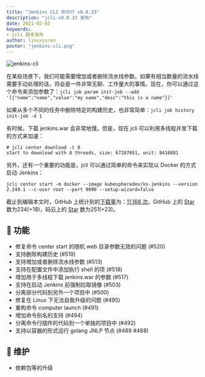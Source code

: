 ```yaml
---
title: "Jenkins CLI 命令行 v0.0.33"
description: "jcli-v0.0.33 发布"
date: 2021-02-02
keywords:
- jcli 版本发布
author: linuxsuren
poster: "jenkins-cli.png"
---
```


![jenkins-cli](jenkins-cli.png)

在某些场景下，我们可能需要增加或者删除流水线参数。如果有相当数量的流水线需要手动处理的话，将会是一件非常无聊、工作量大的事情。现在，你可以通过这个命令来添加参数了：`jcli job param init-job --add '[{"name":"name","value":"my name","desc":"this is a name"}]'`

如果从多个不同的任务中删除特定的构建历史，也非常简单：`jcli job history init-job -d 1`

有时候，下载 jenkins.war 会非常地慢。但是，现在 jcli 可以利用多线程并发下载的方式来加速：

```
# jcli center download -t 8
start to download with 8 threads, size: 67287051, unit: 8410881
```

另外，还有一个重要的功能是，jcli 可以通过简单的命令来实现以 Docker 的方式启动 Jenkins：

`jcli center start -m docker --image kubespheredev/ks-jenkins --version 2.249.1 --c-user root --port 9090 --setup-wizard=false`

截止到编辑本文时，GitHub 上统计到的[下载量](jcli-download)为：[11,168 次](https://tooomm.github.io/github-release-stats/?username=jenkins-zh&repository=jenkins-cli)。GitHub 上的 [Star](github-star) 数为234(+18)，码云上的 [Star](gitee-star) 数为251(+23)。

## 🚀 功能

* 修复命令 center start 的随机 web 目录参数无效的问题 (#520)
* 支持删除构建历史 (#519)
* 支持增加或者删除流水线参数 (#513)
* 支持在配置文件中添加执行 shell 的项 (#518)
* 增加用于多线程下载 jenkins.war 的参数 (#517)
* 支持在启动 Jenkins 前强制拉取镜像 (#503)
* 分离部分代码到另外一个项目中 (#500)
* 修复在 Linux 下无法自我升级的问题 (#495)
* 重构命令 computer launch (#491)
* 增加命令别名的支持 (#494)
* 分离命令行插件的代码到一个单独的项目中 (#492)
* 支持以容器的形式运行 golang JNLP 节点 (#489 #488)

## 👻 维护

* 依赖包等的升级

[jcli-download]: https://tooomm.github.io/github-release-stats/?username=jenkins-zh&repository=jenkins-cli
[github-star]: https://github.com/jenkins-zh/jenkins-cli/stargazers
[gitee-star]: https://gitee.com/jenkins-zh/jenkins-cli/stargazers
